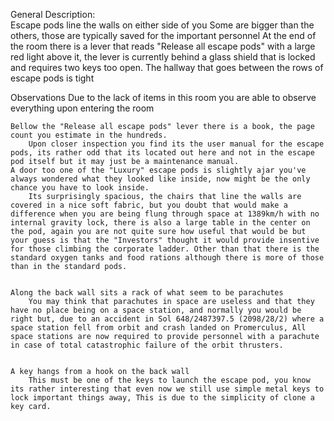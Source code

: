 General Description:    
    Escape pods line the walls on either side of you
    Some are bigger than the others, those are typically saved for the important personnel At the end of the room there is a lever that reads "Release all escape pods" with a large red light above it, the lever is currently behind a glass shield that is locked and requires two keys too open. The hallway that goes between the rows of escape pods is tight


Observations
    Due to the lack of items in this room you are able to observe everything upon entering the room

    Bellow the "Release all escape pods" lever there is a book, the page count you estimate in the hundreds.
        Upon closer inspection you find its the user manual for the escape pods, its rather odd that its located out here and not in the escape pod itself but it may just be a maintenance manual.
    A door too one of the "Luxury" escape pods is slightly ajar you've always wondered what they looked like inside, now might be the only chance you have to look inside.
        Its surprisingly spacious, the chairs that line the walls are covered in a nice soft fabric, but you doubt that would make a difference when you are being flung through space at 1389km/h with no internal gravity lock, there is also a large table in the center on the pod, again you are not quite sure how useful that would be but your guess is that the "Investors" thought it would provide insentive for those climbing the corporate ladder. Other than that there is the standard oxygen tanks and food rations although there is more of those than in the standard pods.


    Along the back wall sits a rack of what seem to be parachutes
        You may think that parachutes in space are useless and that they have no place being on a space station, and normally you would be right but, due to an accident in Sol 648/2487397.5 (2098/28/2) where a space station fell from orbit and crash landed on Promerculus, All space stations are now required to provide personnel with a parachute in case of total catastrophic failure of the orbit thrusters.


    A key hangs from a hook on the back wall
        This must be one of the keys to launch the escape pod, you know its rather interesting that even now we still use simple metal keys to lock important things away, This is due to the simplicity of clone a key card.




